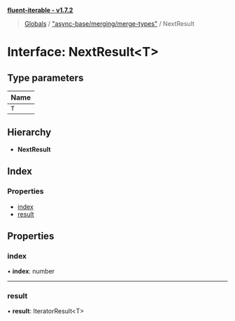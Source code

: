**[fluent-iterable - v1.7.2](../README.md)**

> [Globals](../README.md) / ["async-base/merging/merge-types"](../modules/_async_base_merging_merge_types_.md) / NextResult

# Interface: NextResult\<T>

## Type parameters

Name |
------ |
`T` |

## Hierarchy

* **NextResult**

## Index

### Properties

* [index](_async_base_merging_merge_types_.nextresult.md#index)
* [result](_async_base_merging_merge_types_.nextresult.md#result)

## Properties

### index

•  **index**: number

___

### result

•  **result**: IteratorResult\<T>
